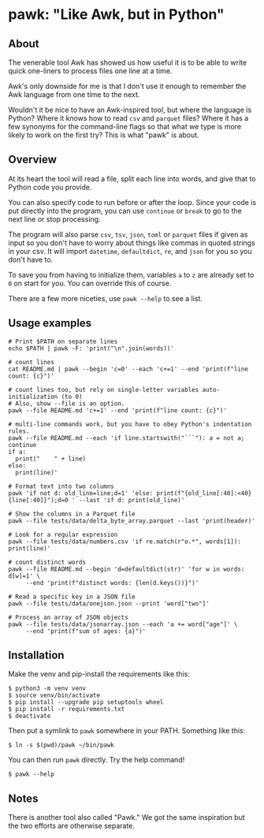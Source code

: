 # pawk: "Like Awk, but in Python"

## About

The venerable tool Awk has showed us how useful it is to be able
to write quick one-liners to process files one line at a time.

Awk's only downside for me is that I don't use it enough to
remember the Awk language from one time to the next.

Wouldn't it be nice to have an Awk-inspired tool, but where the language
is Python? Where it knows how to read `csv` and `parquet` files?
Where it has a few synonyms for the command-line flags so that what we type
is more likely to work on the first try? This is what "pawk" is about.

## Overview

At its heart the tool will read a file, split each line into words,
and give that to Python code you provide.

You can also specify code to run before or after the loop.
Since your code is put directly into the program, you can use `continue` or
`break` to go to the next line or stop processing.

The program will also parse `csv`, `tsv`, `json`, `toml` or `parquet` files if given
as input so you don't have to worry about things like commas in quoted strings
in your csv. It will import `datetime`, `defaultdict`, `re`, and `json` for you so
you don't have to.

To save you from having to initialize them, variables `a` to `z` are already
set to `0` on start for you. You can override this of course.

There are a few more niceties, use `pawk --help` to see a list. 

## Usage examples

```
# Print $PATH on separate lines
echo $PATH | pawk -F: 'print("\n".join(words))'
```

```
# count lines
cat README.md | pawk --begin 'c=0' --each 'c+=1' --end 'print(f"line count: {c}")'
```

```
# count lines too, but rely on single-letter variables auto-initialization (to 0)
# Also, show --file is an option.
pawk --file README.md 'c+=1' --end 'print(f"line count: {c}")'
```

```
# multi-line commands work, but you have to obey Python's indentation rules.
pawk --file README.md --each 'if line.startswith("```"): a = not a; continue
if a:
  print("    " + line)
else:
  print(line)'
```

```
# Format text into two columns
pawk 'if not d: old_line=line;d=1' 'else: print(f"{old_line[:40]:<40}{line[:40]}");d=0 ' --last 'if d: print(old_line)'
```

```
# Show the columns in a Parquet file
pawk --file tests/data/delta_byte_array.parquet --last 'print(header)'
```

```
# Look for a regular expression
pawk --file tests/data/numbers.csv 'if re.match(r"o.*", words[1]): print(line)'
```

```
# count distinct words
pawk --file README.md --begin 'd=defaultdict(str)' 'for w in words: d[w]=1' \
     --end 'print(f"distinct words: {len(d.keys())}")'
```

```
# Read a specific key in a JSON file
pawk --file tests/data/onejson.json --print 'word["two"]'
```

```
# Process an array of JSON objects
pawk --file tests/data/jsonarray.json --each 'a += word["age"]' \
     --end 'print(f"sum of ages: {a}")'
```

## Installation

Make the venv and pip-install the requirements like this:

```
$ python3 -m venv venv
$ source venv/bin/activate
$ pip install --upgrade pip setuptools wheel
$ pip install -r requirements.txt
$ deactivate
```

Then put a symlink to `pawk` somewhere in your PATH. Something like this:

```
$ ln -s $(pwd)/pawk ~/bin/pawk
```

You can then run `pawk` directly. Try the help command!

```
$ pawk --help
```

## Notes

There is another tool also called "Pawk." We got the same inspiration but the two
efforts are otherwise separate.
